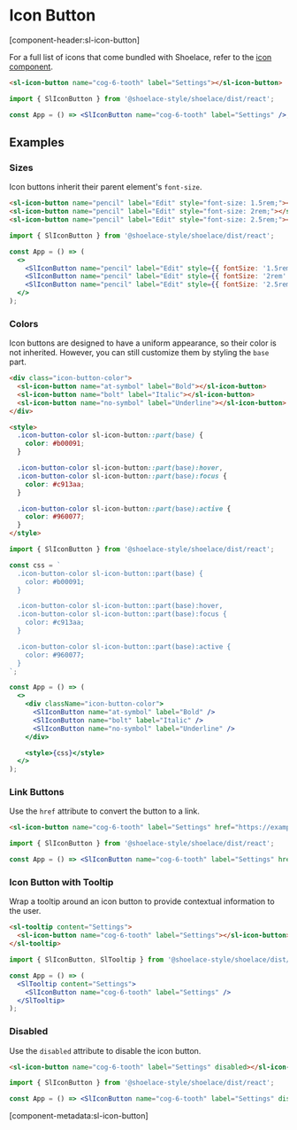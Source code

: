 # Icon Button

[component-header:sl-icon-button]

For a full list of icons that come bundled with Shoelace, refer to the [icon component](/components/icon).

```html preview
<sl-icon-button name="cog-6-tooth" label="Settings"></sl-icon-button>
```

```jsx react
import { SlIconButton } from '@shoelace-style/shoelace/dist/react';

const App = () => <SlIconButton name="cog-6-tooth" label="Settings" />;
```

## Examples

### Sizes

Icon buttons inherit their parent element's `font-size`.

```html preview
<sl-icon-button name="pencil" label="Edit" style="font-size: 1.5rem;"></sl-icon-button>
<sl-icon-button name="pencil" label="Edit" style="font-size: 2rem;"></sl-icon-button>
<sl-icon-button name="pencil" label="Edit" style="font-size: 2.5rem;"></sl-icon-button>
```

```jsx react
import { SlIconButton } from '@shoelace-style/shoelace/dist/react';

const App = () => (
  <>
    <SlIconButton name="pencil" label="Edit" style={{ fontSize: '1.5rem' }} />
    <SlIconButton name="pencil" label="Edit" style={{ fontSize: '2rem' }} />
    <SlIconButton name="pencil" label="Edit" style={{ fontSize: '2.5rem' }} />
  </>
);
```

### Colors

Icon buttons are designed to have a uniform appearance, so their color is not inherited. However, you can still customize them by styling the `base` part.

```html preview
<div class="icon-button-color">
  <sl-icon-button name="at-symbol" label="Bold"></sl-icon-button>
  <sl-icon-button name="bolt" label="Italic"></sl-icon-button>
  <sl-icon-button name="no-symbol" label="Underline"></sl-icon-button>
</div>

<style>
  .icon-button-color sl-icon-button::part(base) {
    color: #b00091;
  }

  .icon-button-color sl-icon-button::part(base):hover,
  .icon-button-color sl-icon-button::part(base):focus {
    color: #c913aa;
  }

  .icon-button-color sl-icon-button::part(base):active {
    color: #960077;
  }
</style>
```

```jsx react
import { SlIconButton } from '@shoelace-style/shoelace/dist/react';

const css = `
  .icon-button-color sl-icon-button::part(base) {
    color: #b00091;
  }

  .icon-button-color sl-icon-button::part(base):hover,
  .icon-button-color sl-icon-button::part(base):focus {
    color: #c913aa;
  }

  .icon-button-color sl-icon-button::part(base):active {
    color: #960077;
  }
`;

const App = () => (
  <>
    <div className="icon-button-color">
      <SlIconButton name="at-symbol" label="Bold" />
      <SlIconButton name="bolt" label="Italic" />
      <SlIconButton name="no-symbol" label="Underline" />
    </div>

    <style>{css}</style>
  </>
);
```

### Link Buttons

Use the `href` attribute to convert the button to a link.

```html preview
<sl-icon-button name="cog-6-tooth" label="Settings" href="https://example.com" target="_blank"></sl-icon-button>
```

```jsx react
import { SlIconButton } from '@shoelace-style/shoelace/dist/react';

const App = () => <SlIconButton name="cog-6-tooth" label="Settings" href="https://example.com" target="_blank" />;
```

### Icon Button with Tooltip

Wrap a tooltip around an icon button to provide contextual information to the user.

```html preview
<sl-tooltip content="Settings">
  <sl-icon-button name="cog-6-tooth" label="Settings"></sl-icon-button>
</sl-tooltip>
```

```jsx react
import { SlIconButton, SlTooltip } from '@shoelace-style/shoelace/dist/react';

const App = () => (
  <SlTooltip content="Settings">
    <SlIconButton name="cog-6-tooth" label="Settings" />
  </SlTooltip>
);
```

### Disabled

Use the `disabled` attribute to disable the icon button.

```html preview
<sl-icon-button name="cog-6-tooth" label="Settings" disabled></sl-icon-button>
```

```jsx react
import { SlIconButton } from '@shoelace-style/shoelace/dist/react';

const App = () => <SlIconButton name="cog-6-tooth" label="Settings" disabled />;
```

[component-metadata:sl-icon-button]
